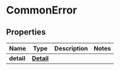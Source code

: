 

# CommonError


## Properties

| Name | Type | Description | Notes |
|------------ | ------------- | ------------- | -------------|
|**detail** | [**Detail**](Detail.md) |  |  |



